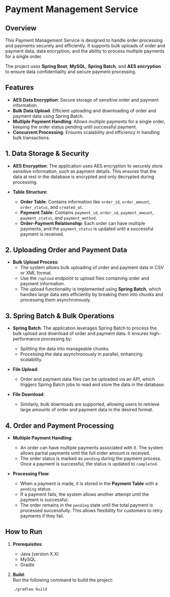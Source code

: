 # Payment Management Service

## Overview
This Payment Management Service is designed to handle order processing and payments securely and efficiently. It supports bulk uploads of order and payment data, data encryption, and the ability to process multiple payments for a single order. 

The project uses **Spring Boot**, **MySQL**, **Spring Batch**, and **AES encryption** to ensure data confidentiality and secure payment processing.

## Features
- **AES Data Encryption**: Secure storage of sensitive order and payment information.
- **Bulk Data Upload**: Efficient uploading and downloading of order and payment data using Spring Batch.
- **Multiple Payment Handling**: Allows multiple payments for a single order, keeping the order status pending until successful payment.
- **Concurrent Processing**: Ensures scalability and efficiency in handling bulk transactions.

## 1. Data Storage & Security

- **AES Encryption**: The application uses AES encryption to securely store sensitive information, such as payment details. This ensures that the data at rest in the database is encrypted and only decrypted during processing.
  
- **Table Structure**:
  - **Order Table**: Contains information like `order_id`, `order_amount`, `order_status`, and `created_at`.
  - **Payment Table**: Contains `payment_id`, `order_id`, `payment_amount`, `payment_status`, and `payment_method`.
  - **Order-Payment Relationship**: Each order can have multiple payments, and the `payment_status` is updated until a successful payment is received.

## 2. Uploading Order and Payment Data

- **Bulk Upload Process**: 
  - The system allows bulk uploading of order and payment data in CSV or XML format.
  - Use the `/upload` endpoint to upload files containing order and payment information.
  - The upload functionality is implemented using **Spring Batch**, which handles large data sets efficiently by breaking them into chunks and processing them asynchronously.

## 3. Spring Batch & Bulk Operations

- **Spring Batch**: The application leverages Spring Batch to process the bulk upload and download of order and payment data. It ensures high-performance processing by:
  - Splitting the data into manageable chunks.
  - Processing the data asynchronously in parallel, enhancing scalability.
  
- **File Upload**: 
  - Order and payment data files can be uploaded via an API, which triggers Spring Batch jobs to read and store the data in the database.

- **File Download**:
  - Similarly, bulk downloads are supported, allowing users to retrieve large amounts of order and payment data in the desired format.

## 4. Order and Payment Processing

- **Multiple Payment Handling**:
  - An order can have multiple payments associated with it. The system allows partial payments until the full order amount is received.
  - The order status is marked as `pending` during the payment process. Once a payment is successful, the status is updated to `completed`.

- **Processing Flow**:
  - When a payment is made, it is stored in the **Payment Table** with a `pending` status.
  - If a payment fails, the system allows another attempt until the payment is successful.
  - The order remains in the `pending` state until the total payment is processed successfully. This allows flexibility for customers to retry payments if they fail.

## How to Run

1. **Prerequisites**:  
   - Java (version X.X)  
   - MySQL  
   - Gradle

2. **Build**:  
   Run the following command to build the project:  
   ```bash
   ./gradlew build
